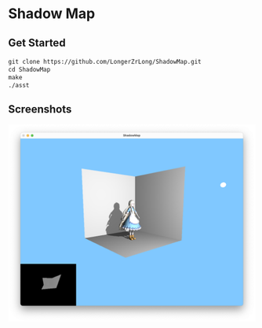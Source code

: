 # Shadow Map

## Get Started
```
git clone https://github.com/LongerZrLong/ShadowMap.git
cd ShadowMap
make
./asst
```

## Screenshots
<img src="images/screenshot.png">